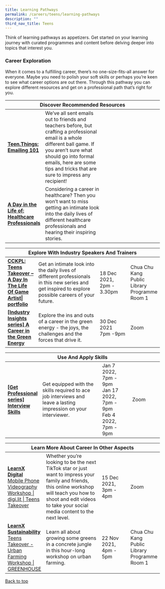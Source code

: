 ```yaml
---
title: Learning Pathways
permalink: /careers/teens/learning-pathways
description: ""
third_nav_title: Teens
---
```

Think of learning pathways as appetizers. Get started on your learning journey with curated programmes and content before delving deeper into topics that interest you.

<h3><b>Career Exploration</b></h3>
When it comes to a fulfilling career, there’s no one-size-fits-all answer for everyone. Maybe you need to polish your soft skills or perhaps you’re keen to see what career options are out there. Through this pathway you can explore different resources and get on a professional path that’s right for you.

<div class="horizontal-scroll margin--bottom--lg">
  <table class="generic-table">
    <thead>
      <tr>
        <th colspan="4" class="is-uppercase has-weight-normal">Discover Recommended Resources</th>
      </tr>
    </thead>
    <tbody>
      <tr>
        <td style="width: 20%;"><a href="https://www.go.gov.sg/teenthings" target="_blank"><b>Teen.Things: Emailing 101</b></a></td>
        <td style="width: 40%;">We’ve all sent emails out to friends and teachers before, but crafting a professional email is a whole different ball game. If you aren’t sure what should go into formal emails, here are some tips and tricks that are sure to impress any recipient!</td>
        <td style="width: 20%;"></td>
        <td style="width: 20%;"></td>
      </tr>
      <tr>
        <td><a href="/careers/teens/content"><b>A Day in the Life of: Healthcare Professionals</b></a></td>
        <td>Considering a career in healthcare? Then you won’t want to miss getting an intimate look into the daily lives of different healthcare professionals and hearing their inspiring stories.</td>
        <td></td>
        <td></td>
      </tr>
    </tbody>
  </table>
</div>

<div class="horizontal-scroll margin--bottom--lg">
  <table class="generic-table">
    <thead>
      <tr>
        <th colspan="4" class="is-uppercase has-weight-normal">Explore With Industry Speakers And Trainers</th>
      </tr>
    </thead>
    <tbody>
      <tr>
        <td style="width: 20%;"><a href="http://go.gov.sg/nlb-teensprogs" target="_blank"><b>CCKPL: Teens Takeover – A Day In The Life Of Game Artist| portfolio</b></a></td>
        <td style="width: 40%;">Get an intimate look into the daily lives of different professionals in this new series and get inspired to explore possible careers of your future.</td>
        <td style="width: 20%;">18 Dec 2021,<br>2pm - 3.30pm</td>
        <td style="width: 20%;">Chua Chu Kang Public Library<br>Programme Room 1</td>
      </tr>
      <tr>
        <td><a href="https://www.eventbrite.sg/o/golibrary-national-library-board-singapore-26735252849" target="_blank"><b>[Industry Insights series] A Career in the Green Energy</b></a></td>
        <td>Explore the ins and outs of a career in the green energy - the joys, the challenges and the forces that drive it.</td>
        <td>30 Dec 2021<br> 7pm -9pm</td>
        <td>Zoom</td>
      </tr>
    </tbody>
  </table>
</div>

<div class="horizontal-scroll margin--bottom--lg">
  <table class="generic-table">
    <thead>
      <tr>
        <th colspan="4" class="is-uppercase has-weight-normal">Use And Apply Skills</th>
      </tr>
    </thead>
    <tbody>
      <tr>
        <td style="width: 20%;"><a href="http://go.gov.sg/get-professional-series" target="_blank"><b>[Get Professional series] Interview Skills</b></a></td>
        <td style="width: 40%;">Get equipped with the skills required to ace job interviews and leave a lasting impression on your interviewer.</td>
        <td style="width: 20%;">Jan 7 2022, 7pm - 9pm<br>Jan 17 2022, 7pm - 9pm<br>Feb 4 2022, 7pm - 9pm</td>
        <td style="width: 20%;">Zoom</td>
      </tr>
    </tbody>
  </table>
</div>

<div class="horizontal-scroll margin--bottom--lg">
  <table class="generic-table">
    <thead>
      <tr>
        <th colspan="4" class="is-uppercase has-weight-normal">Learn More About Career In Other Aspects</th>
      </tr>
    </thead>
    <tbody>
      <tr>
        <td style="width: 20%;"><a href="http://go.gov.sg/nlb-teensprogs" target="_blank"><b>LearnX Digital</b><br>Mobile Phone Videography Workshop | digi.lit | Teens Takeover</a></td>
        <td style="width: 40%;">Whether you’re looking to be the next TikTok star or just want to impress your family and friends, this online workshop will teach you how to shoot and edit videos to take your social media content to the next level.</td>
        <td style="width: 20%;">15 Dec 2021,<br>3pm - 4pm</td>
        <td style="width: 20%;">Zoom</td>
      </tr>
      <tr>
        <td><a href="http://go.gov.sg/nlb-teensprogs" target="_blank"><b>LearnX Sustainability</b><br>Teens Takeover - Urban Farming Workshop | GREENHOUSE</a></td>
        <td>Learn all about growing some greens in a concrete jungle in this hour-long workshop on urban farming.</td>
        <td>22 Nov 2021,<br>4pm - 5pm</td>
        <td>Chua Chu Kang Public Library<br>Programme Room 1</td>
      </tr>
    </tbody>
  </table>
</div>

<p class="has-text-right margin--top--xl"><a href="#main-content">Back to top</a></p>